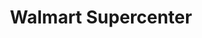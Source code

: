 ---
title: "Walmart Supercenter"
url: /cedar-rapids/walmart-supercenter-29th-avenue-southwest/
shop: supermarket
---